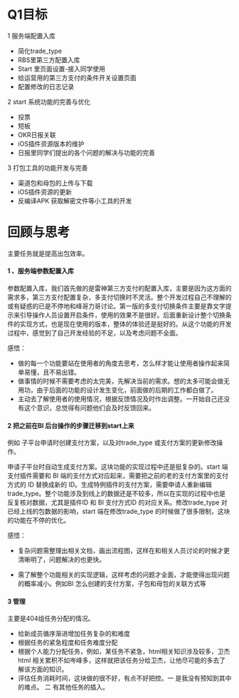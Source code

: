 # Q1目标
1 服务端配置入库
 
- 简化trade_type
- RBS里第三方配置入库
- Start 里页面设置-接入同学使用
- 给运营用的第三方支付的条件开关设置页面
- 配置修改的日志记录

2 start 系统功能的完善与优化
- 投票
- 短板
- OKR日报关联
- iOS插件资源版本的维护
- 日报里同学们提出的各个问题的解决与功能的完善

3 打包工具的功能开发与完善
- 渠道包和母包的上传与下载
- iOS插件资源的更新
- 反编译APK 获取解密文件等小工具的开发

# 回顾与思考
主要任务就是提高出包效率。

#### 1 、服务端参数配置入库
参数配置入库，我们首先做的是雷神第三方支付的配置入库，主要是因为这方面的需求多，第三方支付配置复杂，多支付切换时不灵活。整个开发过程自己不理解的或有疑惑的已是不停地和峰哥力哥讨论。第一版的多支付切换条件主要是靠文字提示来引导操作人员设置开启条件，使用的效果不是很好。后面重新设计整个切换条件的实现方式，也是现在使用的版本，整体的体验还是挺好的。从这个功能的开发过程中，感觉到了自己开发经验的不足，以及考虑问题不全面。

感悟：
- 做的每一个功能要站在使用者的角度去思考，怎么样才能让使用者操作起来简单易懂，且不易出错。
- 做事情的时候不需要考虑的太完美，先解决当前的需求。想的太多可能会做无用功，由于后面的功能的设计发生变化，前面做的后期的工作都白做了。
- 主动去了解使用者的使用情况，根据反馈情况及时作出调整。一开始自己还没有这个意识，总觉得有问题他们会及时反馈回来。


#### 2  把之前在BI 后台操作的步骤迁移到start上来
例如 子平台申请时创建支付方案，以及对trade_type 或支付方案的更新修改操作。

申请子平台时自动生成支付方案。这块功能的实现过程中还是挺复杂的。start 端支付插件需要和 BI 端的支付方式对应起来，需要把之前的老的支付方案里的支付方式的 ID 替换成新的 ID。生成特例插件的支付方案，需要申请人重新编辑trade_type。整个功能涉及到线上的数据还是不较多，所以在实现的过程中也是反复核对数据，尤其是插件ID 和 BI 支付方式ID 的对应关系。修改trade_type 对已经上线的包数据的影响，start 端在修改trade_type 的时候做了很多限制，这块的功能在不停的优化。

感悟：
- 复杂问题需整理出相关文档，画出流程图，这样在和相关人员讨论的时候才更清晰明了，问题解决的也更快。

- 需了解整个功能相关的实现逻辑，这样考虑的问题才全面，才能使得出现问题的概率减小。例如BI 怎么创建的支付方案，子包和母包的关联方式等


#### 3 管理
主要是404组任务分配的情况。
- 给新成员循序渐进增加任务复杂的和难度
- 根据任务的紧急程度和任务难度分配
- 根据个人能力分配任务，例如，某任务不紧急，html相关知识涉及较多，卫杰html 相关累积不如岑峰多，这样就把该任务分给卫杰，让他尽可能的多去了解该方面的知识。
- 评估任务消耗时间，这块做的很不好，有点不好把控。一 是我没有预知到其中的难点。 二 有其他任务的插入。













